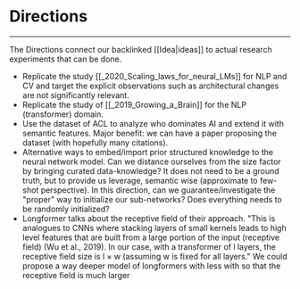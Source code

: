 # Directions
---

The Directions connect our backlinked [[Idea|ideas]] to actual research experiments that can be done.

- Replicate the study [[_2020_Scaling_laws_for_neural_LMs]] for NLP and CV and target the explicit observations such as architectural changes are not significantly relevant.
- Replicate the study of [[_2019_Growing_a_Brain]] for the NLP (transformer) domain.
- Use the dataset of ACL to analyze who dominates AI and extend it with semantic features. Major benefit: we can have a paper proposing the dataset (with hopefully many citations).
- Alternative ways to embed/import prior structured knowledge to the neural network model. Can we distance ourselves from the size factor by bringing curated data-knowledge? It does not need to be a ground truth, but to provide us leverage, semantic wise (approximate to few-shot perspective). In this direction, can we guarantee/investigate the "proper" way to initialize our sub-networks? Does everything needs to be randomly initialized?
- Longformer talks about the receptive field of their approach. "This is analogues to CNNs where stacking layers of small kernels leads to high level features that are built from a large portion of the input (receptive field) (Wu et al., 2019). In our case, with a transformer of l layers, the receptive field size is l × w (assuming w is fixed for all layers." We could propose a way deeper model of longformers with less with so that the receptive field is much larger